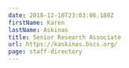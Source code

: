 ```yaml
---
date: 2018-12-18T23:03:06.180Z
firstName: Karen
lastName: Askinas
title: Senior Research Associate
url: https://kaskinas.bscs.org/
page: staff-directory
---
```


